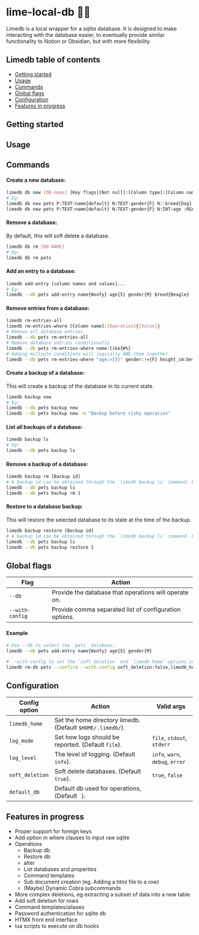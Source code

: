# lime-local-db 🍋‍🟩

Limedb is a local wrapper for a sqlite database. It is designed to make interacting
with the database easier, to eventually provide similar functionality to Notion or Obsidian,
but with more flexibility.


## Limedb table of contents
- [Getting started](#getting-started)
- [Usage](#usage)
- [Commands](#commands)
- [Global flags](#global-flags)
- [Configuration](#configuration)
- [Features in progress](#features-in-progress)


## Getting started


## Usage


## Commands

#### Create a new database:
```sh
limedb db new [DB-name] [Key flags][Not null]:[Column type]:[Column name]{[Default value]}
# Eg:
limedb db new pets P:TEXT:name{default} N:TEXT:gender{F} N::breed{Dog}
limedb db new pets P:TEXT:name{default} N:TEXT:gender{F} N:INT:age :REAL:height_cm
```

#### Remove a database:
By default, this will soft delete a database.
```sh
limedb db rm [DB-NAME]
# Eg:
limedb db rm pets
```

#### Add an entry to a database:
```sh
limedb add-entry [column names and values]...
# Eg:
limedb --db pets add-entry name{Woofy} age{5} gender{M} breed{Beagle}
```

#### Remove entries from a database:
```sh
limedb rm-entries-all
limedb rm-entries-where [Column name]:[Operation]{[Value]}
# Remove all database entries
limedb --db pets rm-entries-all
# Remove database entries conditionally
limedb --db pets rm-entries-where name:like{W%}
# Adding multiple conditions will logically AND them together
limedb --db pets rm-entries-where "age:>{5}" gender:!={F} height_cm:between{10:30} name:null
```

#### Create a backup of a database:
This will create a backup of the database in its current state.
```sh
limedb backup new
# Eg:
limedb --db pets backup new
limedb --db pets backup new -m "Backup before risky operation"
```

#### List all backups of a database:
```sh
limedb backup ls
# Eg:
limedb --db pets backup ls
```

#### Remove a backup of a database:
```sh
limedb backup rm [Backup id]
# A backup id can be obtained through the `limedb backup ls` command. Eg:
limedb --db pets backup ls
limedb --db pets backup rm 1
```

#### Restore to a database backup:
This will restore the selected database to its state at the time of the backup.
```sh
limedb backup restore [Backup id]
# A backup id can be obtained through the `limedb backup ls` command. Eg:
limedb --db pets backup ls
limedb --db pets backup restore 1
```


## Global flags

| Flag                | Action                                                                        |
| ------------------- | ----------------------------------------------------------------------------- |
| `--db`              | Provide the database that operations will operate on.                         |
| `--with-config`     | Provide comma separated list of configuration options.                        |

#### Example
```sh
# Use --db to select the `pets` database.
limedb --db pets add-entry name{Woofy} age{5} gender{M}

# --with-config to set the `soft_deletion` and `limedb_home` options in the current run of limedb.
limedb rm-db pets --confirm --with-config soft_deletion:false,limedb_home:/etc/limedb/
```


## Configuration

| Config option       | Action                                                      | Valid args                           |
| ------------------- | ------------------------------------------------------------|------------------------------------- |
| `limedb_home`       | Set the home directory limedb. (Default `$HOME/.limedb/`).  |                                      |
| `log_mode`          | Set how logs should be reported. (Default `file`).          | `file`, `stdout`, `stderr`           |
| `log_level`         | The level of logging. (Default `info`).                     | `info`, `warn`, `debug`, `error`     |
| `soft_deletion`     | Soft delete databases. (Default `true`).                    | `true`, `false`                      |
| `default_db`        | Default db used for operations, (Default ` `).              |                                      |


## Features in progress
- Proper support for foreign keys
- Add option in where clauses to input raw sqlite
- Operations
    - Backup db
    - Restore db
    - alter
    - List databases and properties
    - Command templates
    - Sub document creation (eg. Adding a html file to a row)
    - (Maybe) Dynamic Cobra subcommands
- More complex deletions, eg extracting a subset of data into a new table
- Add soft deletion for rows
- Command templates/aliases
- Password authentication for sqlite db
- HTMX front end interface
- lua scripts to execute on db hooks
